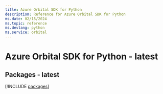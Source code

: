 ```yaml
---
title: Azure Orbital SDK for Python
description: Reference for Azure Orbital SDK for Python
ms.date: 02/15/2024
ms.topic: reference
ms.devlang: python
ms.service: orbital
---
```

# Azure Orbital SDK for Python - latest
## Packages - latest
[!INCLUDE [packages](orbital-index.md)]